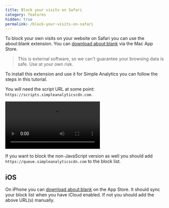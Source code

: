 ```yaml
---
title: Block your visits on Safari
category: features
hidden: true
permalink: /block-your-visits-on-safari
---
```


To block your own visits on your website on Safari you can use the about:blank extension. You can [download about:blank](https://apps.apple.com/us/app/about-blank/id1239207203) via the Mac App Store.

> This is external software, so we can't guarantee your browsing data is safe. Use at your own risk.

To install this extension and use it for Simple Analytics you can follow the steps in this tutorial.

You will need the script URL at some point: `https://scripts.simpleanalyticscdn.com`.

<video controls class="border">
  <source src="https://assets.simpleanalytics.com/videos/docs/about-blank-mac-os-app/install-about-blank-on-mac-os.mp4" type="video/mp4">
  <source src="https://assets.simpleanalytics.com/videos/docs/about-blank-mac-os-app/install-about-blank-on-mac-os.webm" type="video/webm">
  <source src="https://assets.simpleanalytics.com/videos/docs/about-blank-mac-os-app/install-about-blank-on-mac-os.ogg" type="video/ogg">
  <source src="https://assets.simpleanalytics.com/videos/docs/about-blank-mac-os-app/install-about-blank-on-mac-os.wmv" type="video/wmv">
  <p>Your browser doesn't support HTML5 video. Here is
     a <a href="https://assets.simpleanalytics.com/videos/docs/about-blank-mac-os-app/install-about-blank-on-mac-os.mp4">link to the video</a> instead.</p>
</video>

If you want to block the non-JavaScript version as well you should add `https://queue.simpleanalyticscdn.com` to the block list.

## iOS

On iPhone you can [download about:blank](https://apps.apple.com/us/app/about-blank/id1239181721) on the App Store. It should sync your block list when you have iCloud enabled. If not you should add the above URL(s) manually.
